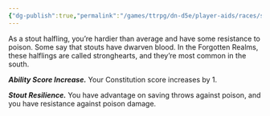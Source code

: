 ```yaml
---
{"dg-publish":true,"permalink":"/games/ttrpg/dn-d5e/player-aids/races/sub-races/halfling-subrace-stout/","tags":["TTRPG/DND/5e"]}
---
```



As a stout halfling, you’re hardier than average and have some resistance to poison. Some say that stouts have dwarven blood. In the Forgotten Realms, these halflings are called stronghearts, and they’re most common in the south.

_**Ability Score Increase.**_ Your Constitution score increases by 1.

_**Stout Resilience.**_ You have advantage on saving throws against poison, and you have resistance against poison damage.
